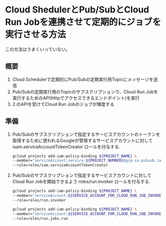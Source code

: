 # Cloud ShedulerとPub/SubとCloud Run Jobを連携させて定期的にジョブを実行させる方法

この方法はうまくいっていない。

## 概要

1. Cloud Schedulerで定期的にPub/Subの定期実行用Topicにメッセージを送信
2. Pub/Subの定期実行用のTopicのサブスクリプションで、Cloud Run Jobを実行するためのAPI(Httpでアクセスできるエンドポイント)を実行
3. 2.のAPIを受けてCloud Run Jobのジョブが輝度する

## 準備

1. Pub/Subのサブスクリプションで指定するサービスアカウントのトークンを取得するために使われるGoogleが管理するサービスアカウントに対して isam.serviceAccountTokenCreator ロールを付与する.

    ```sh
    gcloud projects add-iam-policy-binding ${PROJECT_NAME} \
    --member="serviceAccount:service-${PROJECT_NUMBER}@gcp-sa-pubsub.iam.gserviceaccount.com" \
    --role=roles/iam.serviceAccountTokenCreator
    ```

2. Pub/Subのサブスクリプションで指定するサービスアカウントに対してCloud Run Jobを開始できるよう roles/run.invoker ロールを付与する.

   ```sh
   gcloud projects add-iam-policy-binding ${PROJECT_NAME} \
   --member="serviceAccount:${SERVICE_ACCOUNT_FOR_CLOUD_RUN_JOB_INVOKE}" \
   --role=roles/run.invoker
   ```

   ```sh
   gcloud projects add-iam-policy-binding ${PROJECT_NAME} \
   --member="serviceAccount:${SERVICE_ACCOUNT_FOR_CLOUD_RUN_JOB_INVOKE}" \
   --role=roles/run.jobs.run
   ```